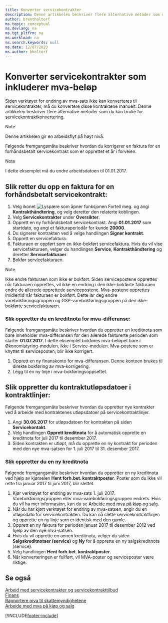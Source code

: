 ```yaml
---
title: Konverter servicekontrakter
description: Denne artikkelen beskriver flere alternative metoder som du kan bruke for å konvertere servicekontrakter som inkluderer mva-beløp.
author: brentholtorf
ms.topic: conceptual
ms.devlang: na
ms.tgt_pltfrm: na
ms.workload: na
ms.search.keywords: null
ms.date: 12/07/2023
ms.author: bholtorf
---
```


# Konverter servicekontrakter som inkluderer mva-beløp

Siden verktøyet for endring av mva-sats ikke kan konverteres til servicekontrakter, må du konvertere disse kontraktene manuelt. Denne artikkelen beskriver flere alternative metoder som du kan bruke for servicekontraktkonvertering.  

> [!NOTE]  
> Denne artikkelen gir en arbeidsflyt på høyt nivå.  

 Følgende fremgangsmåte beskriver hvordan du korrigerer en faktura for en forhåndsbetalt servicekontrakt som er opprettet et år i forveien.  

> [!NOTE]  
> I dette eksemplet må du endre arbeidsdatoen til 01.01.2017.  

## Slik retter du opp en faktura for en forhåndsbetalt servicekontrakt:  

1. Velg ikonet ![Lyspære som åpner funksjonen Fortell meg.](media/ui-search/search_small.png "Fortell hva du vil gjøre") og angi **Kontrakthåndtering**, og velg deretter den relaterte koblingen.  
2. Velg **Servicekontrakter** under **Oversikter**.  
3. Opprett en ny forhåndsbetalt servicekontrakt. Angi **01.01.2017** som startdato, og angi et fakturaperiodår for kunde **20000**.  
4. Du signerer kontrakten ved å velge handlingen **Signer kontrakt**.  
5. Opprett en servicefaktura.
6. Fakturaen er oppført som en ikke-bokført servicefaktura. Hvis du vil vise servicefakturaen, velger du handlingen **Service**, **Kontrakthåndtering** og deretter **Servicefakturaer**.  
7. Bokfør servicefakturaen.  

> [!NOTE]  
> Ikke endre fakturaen som ikke er bokført. Siden servicepostene opprettes når fakturaen opprettes, vil ikke en endring i den ikke-bokførte fakturaen endre de allerede opprettede servicepostene. Mva-postene opprettes imidlertid når fakturaen er bokført. Dette lar deg endre varebokføringsgruppen og GSP-varebokføringsgruppen på den ikke-bokførte servicefakturaen.  

### Slik oppretter du en kreditnota for mva-differanse: 
 
Følgende fremgangsmåte beskriver hvordan du oppretter en kreditnota som bare inneholder mva-differansen for den allerede fakturerte perioden som starter **01.07.2017**. I dette eksemplet bokføres mva-beløpet bare i Økonomistyring-modulen, ikke i Service-modulen. Mva-postene som er knyttet til serviceposten, blir ikke korrigert.  

1. Opprett en ny finanskonto for mva-differansen. Denne kontoen brukes til direkte bokføring av mva-korrigering.  
2. Legg til en ny linje i mva-bokføringsoppsettet.  

## Slik oppretter du kontraktutløpsdatoer i kontraktlinjer:  

Følgende fremgangsmåte beskriver hvordan du oppretter nye kontrakter ved å arbeide med kontraktenes utløpsdatoer på servicekontraktlinjer.  

1. Angi **30.06.2017** for utløpsdatoen for kontrakten på siden **Servicekontakt**.  
2. Velg handlingen **Opprett kreditnota** for å automatisk opprette en kreditnota for juli 2017 til desember 2017.  
3. Siden kontrakten er utløpt, må du opprette en ny kontrakt for perioden med den nye mva-satsen for 1. juli 2017 til 31. desember 2017.  

### Slik oppretter du en ny kreditnota  

Følgende fremgangsmåte beskriver hvordan du oppretter en ny kreditnota ved hjelp av kjørselen **Hent forh.bet. kontraktposter**. Poster som du ikke vil rette fra januar 2017 til juni 2017, blir slettet.  

1. Kjør verktøyet for endring av mva-sats 1. juli 2017. Varebokføringsgruppen eller mva-varebokføringsgruppen endrets. Hvis du vil ha mer informasjon, kan du se [Arbeide med mva på kjøp og salg](finance-work-with-vat.md).  
2. Når du har kjørt verktøyet for endring av mva-satsen, angir du en utløpsdato for servicekontrakten. Du kan nå slette servicekontraktlinjen og opprette en ny linje som er identisk med den gamle.  
3. Opprett en ny faktura for perioden januar 2017 til desember 2012 ved hjelp av den nye mva-satsen.  
4. Hvis du vil opprette en annen kreditnota, velger du siden **Salgskreditnotaer (service)** og **Ny** for å opprette en ny salgskreditnota (service).  
5. Velg handlingen **Hent forh.bet. kontraktposter**.  
6. Når konverteringen er fullført, vil MVA-poster og serviceposter være riktige.  

## Se også  

[Arbeid med servicekontrakter og servicekontrakttilbud](service-how-to-create-service-contracts-and-service-contract-quotes.md)  
[Finans](finance.md)  
[Rapportere mva til skattemyndighetene](finance-how-report-vat.md)  
[Arbeide med mva på kjøp og salg](finance-work-with-vat.md)  


[!INCLUDE[footer-include](includes/footer-banner.md)]